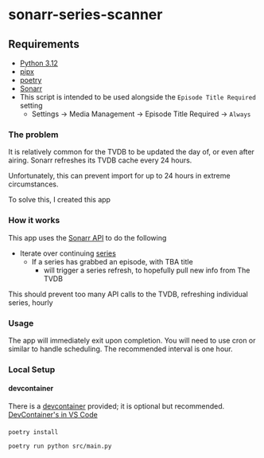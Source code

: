 # sonarr-series-scanner

## Requirements

* [Python 3.12](https://www.python.org/downloads/release/python-3123/)
* [pipx](https://pipx.pypa.io/stable/installation/)
* [poetry](https://python-poetry.org/docs/#installation)
* [Sonarr](https://sonarr.tv/)
 * This script is intended to be used alongside the `Episode Title Required` setting
   * Settings -> Media Management -> Episode Title Required -> `Always`

### The problem

It is relatively common for the TVDB to be updated the day of, or even after airing. Sonarr refreshes its TVDB cache every 24 hours.

Unfortunately, this can prevent import for up to 24 hours in extreme circumstances.

To solve this, I created this app

### How it works

This app uses the [Sonarr API](https://sonarr.tv/docs/api/) to do the following

* Iterate over continuing [series](https://sonarr.tv/docs/api/#/Series/get_api_v3_series)
  * If a series has grabbed an episode, with TBA title
    * will trigger a series refresh, to hopefully pull new info from The TVDB

This should prevent too many API calls to the TVDB, refreshing individual series, hourly

### Usage

The app will immediately exit upon completion. You will need to use cron or similar to handle scheduling. The recommended interval is one hour.

### Local Setup

#### devcontainer
There is a [devcontainer](https://containers.dev/) provided; it is optional but recommended.  
[DevContainer's in VS Code](https://code.visualstudio.com/docs/devcontainers/containers)

#### 
```shell
poetry install

poetry run python src/main.py
```

